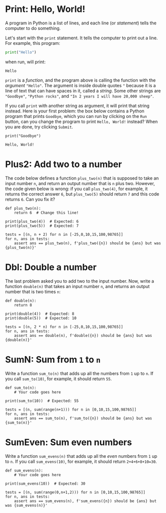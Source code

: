 <!-- The PyDojo Problemset

Each problem must have either:
  - id, title, description, defaultcode, unittests
  - OR TODO id, title, description, expectedans

The H1 contains `id: title`. Description is anything following the H1, except
for code blocks in the language `defaultcode`, `unittests`, or `expectedans`

-->

<!-- Basics: -->

# Print: Hello, World!

A program in Python is a list of lines, and each line (or *statement*) tells the computer to do something.

Let's start with the `print` statement. It tells the computer to print out a line. For example, this program:
```python
print("Hello")
```
when run, will print:
```
Hello
```

`print` is a *function*, and the program above is calling the function with the *argument* `"Hello"`. The argument is inside double quotes `"` because it is a line of text that can have spaces in it, called a *string*. Some other strings are `"Goodbye"`, `"Python rocks"`, and `"In 2 years I will have 20,000 sheep"`.

If you call `print` with another string as argument, it will print that string instead. Here is your first problem: the box below contains a Python program that prints `Goodbye`, which you can run by clicking on the `Run` button, can you change the program to print `Hello, World!` instead? When you are done, try clicking `Submit`.

```defaultcode
print("Goodbye")
```

```expectedans
Hello, World!
```

<!--
Next: variables
print variables
order of assignment
print expressions
function that prints
function argument (how to test?)
function return value
-->


<!-- Basic functions: -->

# Plus2: Add two to a number

The code below defines a function `plus_two(n)` that is supposed to take an input number `n`, and return an output number that is `n` plus two. However, the code given below is wrong: if you call `plus_two(4)`, for example, it returns the correct answer `6`, but `plus_two(5)` should return `7` and this code returns `6`. Can you fix it?

```defaultcode
def plus_two(n):
    return 6  # Change this line!

print(plus_two(4))  # Expected: 6
print(plus_two(5))  # Expected: 7
```

```unittests
tests = [(n, n + 2) for n in [-25,0,10,15,100,98765]]
for n, ans in tests:
    assert ans == plus_two(n), f'plus_two({n}) should be {ans} but was {plus_two(n)}'
```

# Dbl: Double a number

The last problem asked you to add two to the input number. Now, write a function `double(n)` that takes an input number `n`, and returns an output number that is two times `n`:

```defaultcode
def double(n):
    return 8

print(double(4))  # Expected: 8
print(double(5))  # Expected: 10
```

```unittests
tests = [(n, 2 * n) for n in [-25,0,10,15,100,98765]]
for n, ans in tests:
    assert ans == double(n), f'double({n}) should be {ans} but was {double(n)}'
```

<!-- Lists: -->

<!-- 
Indexing
slicing
length

-->

<!-- Loops: -->

# SumN: Sum from `1` to `n`

Write a function `sum_to(n)` that adds up all the numbers from `1` up to `n`. If you call `sum_to(10)`, for example, it should return `55`.

```defaultcode
def sum_to(n):
    # Your code goes here

print(sum_to(10))  # Expected: 55
```

```unittests
tests = [(n, sum(range(n+1))) for n in [0,10,15,100,98765]]
for n, ans in tests:
    assert ans == sum_to(n), f'sum_to({n}) should be {ans} but was {sum_to(n)}'
```

# SumEven: Sum even numbers

Write a function `sum_evens(n)` that adds up all the <i>even</i> numbers from `1` up to `n`. If you call `sum_evens(10)`, for example, it should return `2+4+6+8+10=30`.

```defaultcode
def sum_evens(n):
    # Your code goes here

print(sum_evens(10))  # Expected: 30
```

```unittests
tests = [(n, sum(range(0,n+1,2))) for n in [0,10,15,100,98765]]
for n, ans in tests:
    assert ans == sum_evens(n), f'sum_evens({n}) should be {ans} but was {sum_evens(n)}'
```

<!--
TODO allow problems with text answers: e.g. how many times will this program print 4? What will be the output of this program? (Multiline ans)

imperative: execution is line-by-line
x = 3
x = 2
print(x)
x = 2
x = 3
y = x
print(y)

functions that return vs that do

indentation: inside vs outside function
def foo():
    print(3)
    print(4)
    return
print(5)
foo()
foo()

indentation: inside vs outside loop
indentation: inside vs outside if

Look through all stdlib list and string functions and make problems with them
-->
